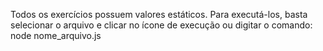 Todos os exercícios possuem valores estáticos. Para executá-los, basta selecionar o arquivo e 
clicar no ícone de execução ou digitar o comando: node nome_arquivo.js